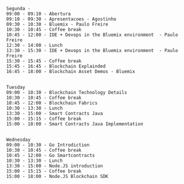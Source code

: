     Segunda - 
    09:00 - 09:10 - Abertura
    09:10 - 09:30 - Apresentacoes - Agostinho
    09:30 - 10:30 - Bluemix - Paulo Freire
    10:30 - 10:45 - Coffee break
    10:45 - 12:00 - IDE + Devops in the Bluemix environment  - Paulo Freire
    12:30 - 14:00 - Lunch
    13:30 - 15:30 - IDE + Devops in the Bluemix environment  - Paulo Freire
    15:30 - 15:45 - Coffee break 
    15:45 - 16:45 - Blockchain Explainded 
    16:45 - 18:00 - Blockchain Asset Demos - Bluemix

		
    Tuesday 
    09:00 - 10:30 - Blockchain Technology Details 
    10:30 - 10:45 - Coffee break 
    10:45 - 12:00 - Blockchain Fabrics 
    10:30 - 13:30 - Lunch
    13:30 - 15:00 - Smart Contracts Java
    15:00 - 15:15 - Coffee break 
    15:00 - 18:00 - Smart Contracts Java Implementation

	
	Wednesday
    09:00 - 10:30 - Go Introdiction 
    10:30 - 10:45 - Coffee break 
    10:45 - 12:00 - Go Smartcontracts  
    10:30 - 13:30 - Lunch
    13:30 - 15:00 - Node.JS introduction
    15:00 - 15:15 - Coffee break 
    15:00 - 18:00 - Node.JS Blockchain SDK
